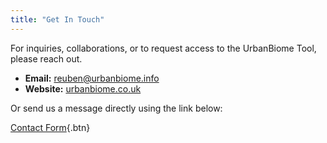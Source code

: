 ```yaml
---
title: "Get In Touch"
---
```

For inquiries, collaborations, or to request access to the UrbanBiome Tool, please reach out.

* **Email:** [reuben@urbanbiome.info](mailto:reuben@urbanbiome.info)
* **Website:** [urbanbiome.co.uk](http://urbanbiome.co.uk)

Or send us a message directly using the link below:

[Contact Form](https://formspree.io/f/xldnljgb){.btn}